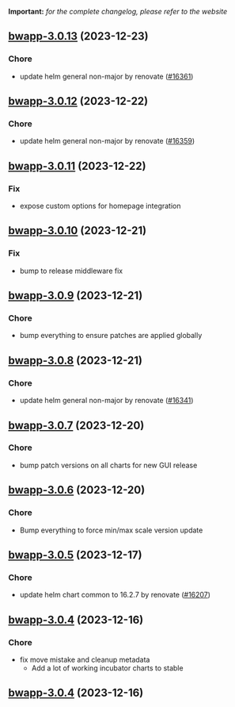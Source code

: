 **Important:**
*for the complete changelog, please refer to the website*




## [bwapp-3.0.13](https://github.com/truecharts/charts/compare/bwapp-3.0.12...bwapp-3.0.13) (2023-12-23)

### Chore

- update helm general non-major by renovate ([#16361](https://github.com/truecharts/charts/issues/16361))
  
  


## [bwapp-3.0.12](https://github.com/truecharts/charts/compare/bwapp-3.0.11...bwapp-3.0.12) (2023-12-22)

### Chore

- update helm general non-major by renovate ([#16359](https://github.com/truecharts/charts/issues/16359))
  
  


## [bwapp-3.0.11](https://github.com/truecharts/charts/compare/bwapp-3.0.10...bwapp-3.0.11) (2023-12-22)

### Fix

- expose custom options for homepage integration
  
  


## [bwapp-3.0.10](https://github.com/truecharts/charts/compare/bwapp-3.0.9...bwapp-3.0.10) (2023-12-21)

### Fix

- bump to release middleware fix
  
  


## [bwapp-3.0.9](https://github.com/truecharts/charts/compare/bwapp-3.0.8...bwapp-3.0.9) (2023-12-21)

### Chore

- bump everything to ensure patches are applied globally
  
  


## [bwapp-3.0.8](https://github.com/truecharts/charts/compare/bwapp-3.0.7...bwapp-3.0.8) (2023-12-21)

### Chore

- update helm general non-major by renovate ([#16341](https://github.com/truecharts/charts/issues/16341))
  
  


## [bwapp-3.0.7](https://github.com/truecharts/charts/compare/bwapp-3.0.6...bwapp-3.0.7) (2023-12-20)

### Chore

- bump patch versions on all charts for new GUI release
  
  


## [bwapp-3.0.6](https://github.com/truecharts/charts/compare/bwapp-3.0.5...bwapp-3.0.6) (2023-12-20)

### Chore

- Bump everything to force min/max scale version update
  
  


## [bwapp-3.0.5](https://github.com/truecharts/charts/compare/bwapp-3.0.4...bwapp-3.0.5) (2023-12-17)

### Chore

- update helm chart common to 16.2.7 by renovate ([#16207](https://github.com/truecharts/charts/issues/16207))
  
  


## [bwapp-3.0.4](https://github.com/truecharts/charts/compare/bwapp-2.0.12...bwapp-3.0.4) (2023-12-16)

### Chore

- fix move mistake and cleanup metadata
  - Add a lot of working incubator charts to stable
  
  


## [bwapp-3.0.4](https://github.com/truecharts/charts/compare/bwapp-2.0.12...bwapp-3.0.4) (2023-12-16)

